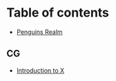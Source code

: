 # Table of contents

* [Penguins Realm](README.md)

## CG

* [Introduction to X](cg/introduction-to-x.md)
